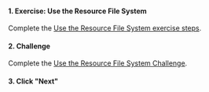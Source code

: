 <head><base target="_blank"> </head>

#### 1. Exercise: Use the Resource File System

Complete the [Use the Resource File System exercise steps](https://safe.my.trailhead.com/content/safe/modules/manage-fme-server-data-and-connections/exercise-use-the-resource-file-system?trail_id=fme-server-authoring).

#### 2. Challenge

Complete the [Use the Resource File System Challenge](https://safe.my.trailhead.com/content/safe/modules/manage-fme-server-data-and-connections/exercise-use-the-resource-file-system?trail_id=fme-server-authoring#challenge).

#### 3. Click "Next"


